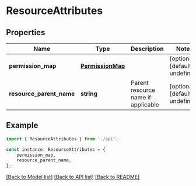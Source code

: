 # ResourceAttributes


## Properties

Name | Type | Description | Notes
------------ | ------------- | ------------- | -------------
**permission_map** | [**PermissionMap**](PermissionMap.md) |  | [optional] [default to undefined]
**resource_parent_name** | **string** | Parent resource name if applicable | [optional] [default to undefined]

## Example

```typescript
import { ResourceAttributes } from './api';

const instance: ResourceAttributes = {
    permission_map,
    resource_parent_name,
};
```

[[Back to Model list]](../README.md#documentation-for-models) [[Back to API list]](../README.md#documentation-for-api-endpoints) [[Back to README]](../README.md)
